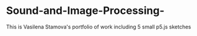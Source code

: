# Sound-and-Image-Processing-
This is Vasilena Stamova's portfolio of work including 5 small p5.js sketches 
